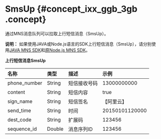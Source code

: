 # SmsUp {#concept_ixx_ggb_3gb .concept}

通过MNS消息队列可以拉取上行短信消息（SmsUp）。

**说明：** 如果使用JAVA或Node.js语言的SDK上行短信消息（SmsUp），请分别使用[JAVA MNS SDK](http://ytx-sdk.oss-cn-shanghai.aliyuncs.com/dysms_mns_java_sdk.zip)和[原Node.js MNS SDK](http://alicom-fc-media.cn-hangzhou.oss.aliyun-inc.com/aliyun-dysms-sdk-master-c1b216773b098058f1bed5d3be97bd1d50eca9f3.zip?Expires=1861500764&OSSAccessKeyId=bypFNbGJVk73PsLI&Signature=4FarzYNea0EUnvdrq5bQvfcT11M%3D)。

**上行短信消息SmsUp**

|名称|类型|描述|示例|
|:-|:-|:-|:-|
|phone\_number|String|短信接收号码|13000000000|
|content|String|短信内容|true|
|sign\_name|String|短信签名|【阿里云】|
|send\_time|String|时间|20150101120000|
|dest\_code|String|扩展码|123456|
|sequence\_id|Double|消息序列ID|123456|

